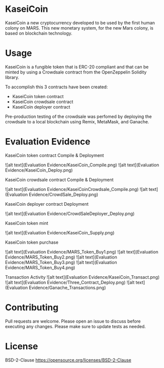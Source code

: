 # KaseiCoin

KaseiCoin a new cryptocurrency developed to be used by the first human colony on MARS. This new monetary system, for the new Mars colony, is based on blockchain technology.

# Usage

KaseiCoin is a fungible token that is ERC-20 compliant and that can be minted by using a Crowdsale contract from the OpenZeppelin Solidity library.

To accomplish this 3 contracts have been created:

* KaseiCoin token contract
* KaseiCoin crowdsale contract
* KaseiCoin deployer contract

Pre-production testing of the crowdsale was perfomed by deploying the crowdsale to a local blockchain using Remix, MetaMask, and Ganache.

# Evaluation Evidence 

KaseiCoin token contract Compile & Deployment

![alt text](Evaluation Evidence/KaseiCoin_Compile.png)
![alt text](Evaluation Evidence/KaseiCoin_Deploy.png)

KaseiCoin crowdsale contract Compile & Deployment

![alt text](Evaluation Evidence/KaseiCoinCrowdsale_Compile.png)
![alt text](Evaluation Evidence/CrowdSale_Deploy.png)

KaseiCoin deployer contract Deployment

![alt text](Evaluation Evidence/CrowdSaleDeployer_Deploy.png)

KaseiCoin token mint

![alt text](Evaluation Evidence/KaseiCoin_Supply.png)

KaseiCoin token purchase

![alt text](Evaluation Evidence/MARS_Token_Buy1.png)
![alt text](Evaluation Evidence/MARS_Token_Buy2.png)
![alt text](Evaluation Evidence/MARS_Token_Buy3.png)
![alt text](Evaluation Evidence/MARS_Token_Buy4.png)

Transaction Activity
![alt text](Evaluation Evidence/KaseiCoin_Transact.png)
![alt text](Evaluation Evidence/Three_Contract_Deploy.png)
![alt text](Evaluation Evidence/Ganache_Transactions.png)

# Contributing

Pull requests are welcome. Please open an issue to discuss before executing any changes.
Please make sure to update tests as needed.

# License
BSD-2-Clause https://opensource.org/licenses/BSD-2-Clause
